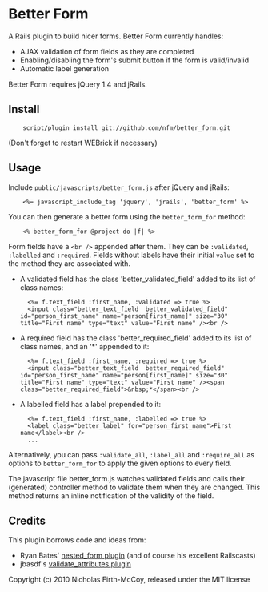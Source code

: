 Better Form
===========

A Rails plugin to build nicer forms. Better Form currently handles:

* AJAX validation of form fields as they are completed
* Enabling/disabling the form's submit button if the form is valid/invalid
* Automatic label generation

Better Form requires jQuery 1.4 and jRails.


Install
-------

		script/plugin install git://github.com/nfm/better_form.git

(Don't forget to restart WEBrick if necessary)

Usage
-----

Include `public/javascripts/better_form.js` after jQuery and jRails:

		<%= javascript_include_tag 'jquery', 'jrails', 'better_form' %>

You can then generate a better form using the `better_form_for` method:

		<% better_form_for @project do |f| %>

Form fields have a `<br />` appended after them. They can be `:validated`, `:labelled` and `:required`. Fields without labels have their initial `value` set to the method they are associated with.

* A validated field has the class 'better_validated_field' added to its list of class names:

		<%= f.text_field :first_name, :validated => true %>
		<input class="better_text_field  better_validated_field" id="person_first_name" name="person[first_name]" size="30" title="First name" type="text" value="First name" /><br />

* A required field has the class 'better_required_field' added to its list of class names, and an '*' appended to it:

		<%= f.text_field :first_name, :required => true %>
		<input class="better_text_field  better_required_field" id="person_first_name" name="person[first_name]" size="30" title="First name" type="text" value="First name" /><span class="better_required_field">&nbsp;*</span><br />

* A labelled field has a label prepended to it:

		<%= f.text_field :first_name, :labelled => true %>
		<label class="better_label" for="person_first_name">First name</label><br />
		...

Alternatively, you can pass `:validate_all`, `:label_all` and `:require_all` as options to `better_form_for` to apply the given options to every field.

The javascript file better_form.js watches validated fields and calls their (generated) controller method to validate them when they are changed. This method returns an inline notification of the validity of the field.

Credits
------

This plugin borrows code and ideas from:

* Ryan Bates' [nested_form plugin](http://github.com/ryanb/nested_form) (and of course his excellent Railscasts)
* jbasdf's [validate_attributes plugin](http://github.com/jbasdf/validate_attributes)


Copyright (c) 2010 Nicholas Firth-McCoy, released under the MIT license
